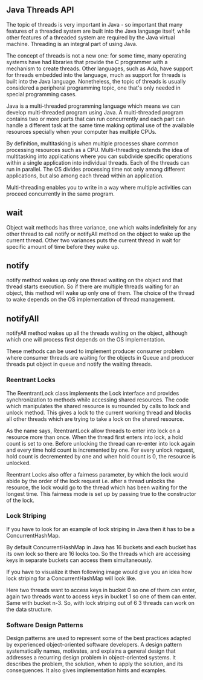 ## Java Threads API
The topic of threads is very important in Java - so important that many features of a threaded system
are built into the Java language itself, while other features of a threaded system are required by the
Java virtual machine. Threading is an integral part of using Java.

The concept of threads is not a new one: for some time, many operating systems have had libraries
that provide the C programmer with a mechanism to create threads. Other languages, such as Ada,
have support for threads embedded into the language, much as support for threads is built into the
Java language. Nonetheless, the topic of threads is usually considered a peripheral programming
topic, one that's only needed in special programming cases.

Java is a multi-threaded programming language which means we can develop multi-threaded program using Java. A multi-threaded program contains two or more parts that can run concurrently and each part can handle a different task at the same time making optimal use of the available resources specially when your computer has multiple CPUs.

By definition, multitasking is when multiple processes share common processing resources such as a CPU. Multi-threading extends the idea of multitasking into applications where you can subdivide specific operations within a single application into individual threads. Each of the threads can run in parallel. The OS divides processing time not only among different applications, but also among each thread within an application.

Multi-threading enables you to write in a way where multiple activities can proceed concurrently in the same program.

## wait
Object wait methods has three variance, one which waits indefinitely for any other thread to call notify or notifyAll method on the object to wake up the current thread. Other two variances puts the current thread in wait for specific amount of time before they wake up.

## notify
notify method wakes up only one thread waiting on the object and that thread starts execution. So if there are multiple threads waiting for an object, this method will wake up only one of them. The choice of the thread to wake depends on the OS implementation of thread management.

## notifyAll
notifyAll method wakes up all the threads waiting on the object, although which one will process first depends on the OS implementation.

These methods can be used to implement producer consumer problem where consumer threads are waiting for the objects in Queue and producer threads put object in queue and notify the waiting threads.

### Reentrant Locks
The ReentrantLock class implements the Lock interface and provides synchronization to methods while accessing shared resources. The code which manipulates the shared resource is surrounded by calls to lock and unlock method. This gives a lock to the current working thread and blocks all other threads which are trying to take a lock on the shared resource.



As the name says, ReentrantLock allow threads to enter into lock on a resource more than once. When the thread first enters into lock, a hold count is set to one. Before unlocking the thread can re-enter into lock again and every time hold count is incremented by one. For every unlock request, hold count is decremented by one and when hold count is 0, the resource is unlocked.

Reentrant Locks also offer a fairness parameter, by which the lock would abide by the order of the lock request i.e. after a thread unlocks the resource, the lock would go to the thread which has been waiting for the longest time. This fairness mode is set up by passing true to the constructor of the lock.

### Lock Striping
If you have to look for an example of lock striping in Java then it has to be a ConcurrentHashMap.

By default ConcurrentHashMap in Java has 16 buckets and each bucket has its own lock so there are 16 locks too. So the threads which are accessing keys in separate buckets can access them simultaneously.

If you have to visualize it then following image would give you an idea how lock striping for a ConcurrentHashMap will look like.

Here two threads want to access keys in bucket 0 so one of them can enter, again two threads want to access keys in bucket 1 so one of them can enter. Same with bucket n-3. So, with lock striping out of 6 3 threads can work on the data structure.

### Software Design Patterns
Design patterns are used to represent some of the best practices adapted by experienced object-oriented software developers. A design pattern systematically names, motivates, and explains a general design that addresses a recurring design problem in object-oriented systems. It describes the problem, the solution, when to apply the solution, and its consequences. It also gives implementation hints and examples.
